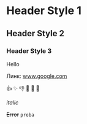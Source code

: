 # Header Style 1

## Header Style 2

### Header Style 3


Hello 

Линк: www.google.com

:+1:
:sparkles:
:-1:
:100:
:1234:
:8ball:

_italic_

~~Error~~
```proba```
